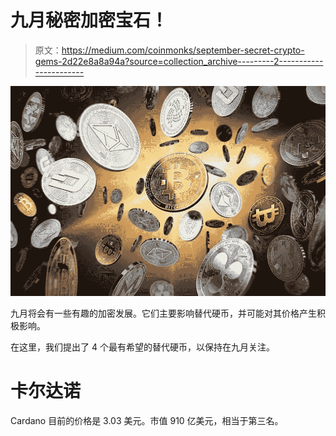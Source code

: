 # 九月秘密加密宝石！

> 原文：<https://medium.com/coinmonks/september-secret-crypto-gems-2d22e8a8a94a?source=collection_archive---------2----------------------->

![](img/add9df5cc1cd5087a6007de724c7723d.png)

九月将会有一些有趣的加密发展。它们主要影响替代硬币，并可能对其价格产生积极影响。

在这里，我们提出了 4 个最有希望的替代硬币，以保持在九月关注。

# 卡尔达诺

Cardano 目前的价格是 3.03 美元。市值 910 亿美元，相当于第三名。